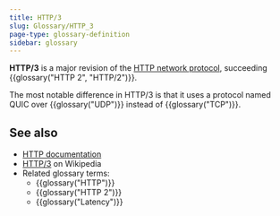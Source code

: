 ```yaml
---
title: HTTP/3
slug: Glossary/HTTP_3
page-type: glossary-definition
sidebar: glossary
---
```


**HTTP/3** is a major revision of the [HTTP network protocol](/en-US/docs/Web/HTTP), succeeding {{glossary("HTTP 2", "HTTP/2")}}.

The most notable difference in HTTP/3 is that it uses a protocol named QUIC over {{glossary("UDP")}} instead of {{glossary("TCP")}}.

## See also

- [HTTP documentation](/en-US/docs/Web/HTTP)
- [HTTP/3](https://en.wikipedia.org/wiki/HTTP/3) on Wikipedia
- Related glossary terms:
  - {{glossary("HTTP")}}
  - {{glossary("HTTP 2")}}
  - {{glossary("Latency")}}
